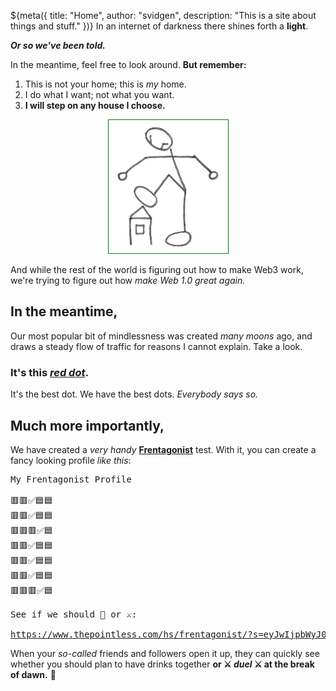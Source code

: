 ${meta({
	title: "Home",
	author: "svidgen",
	description: "This is a site about things and stuff."
})}
In an internet of darkness there shines forth a **light**.

***Or so we've been told.***

In the meantime, feel free to look around. **But remember:**

1. This is not your home; this is *my* home.
1. I do what I want; not what you want.
1. **I will step on any house I choose.**

<p style='text-align: center'>
	<img
		src='/images/big_giant.png'
		alt='Angry Stickman'
		style='border: 1px solid green; background-color: white'
	/>
</p>

And while the rest of the world is figuring out how to make Web3 work, we're
trying to figure out how *make Web 1.0 great again.*

## In the meantime,

Our most popular bit of mindlessness was created *many moons* ago, and draws a
steady flow of traffic for reasons I cannot explain. Take a look.

### It's this ***[red dot](./reddot)***.

It's the best dot. We have the best dots. *Everybody says so.*

## Much more importantly,

We have created a *very handy* [**Frentagonist**](hs/frentagonist/) test. With it,
you can create a fancy looking profile *like this*:

<pre class='clipped'>
My Frentagonist Profile

🟥🟥✅🟦🟦
🟥🟥✅🟦🟦
🟥🟥🟥✅🟦
🟥🟥✅🟦🟦
🟥🟥✅🟦🟦
🟥🟥✅🟦🟦
🟥🟥🟥✅🟦

See if we should 🍻 or ⚔️:
<a href='/hs/frentagonist/?s=eyJwIjpbWyJ0aGVwb2ludGxlc3MuY29tIl0sIjIyMzIyMjMiXSwidiI6MX0%3D'>
https://www.thepointless.com/hs/frentagonist/?s=eyJwIjpbWyJ0aGVwb2ludGxlc3MuY29tIl0sIjIyMzIyMjMiXSwidiI6MX0%3D</a>
</pre>

When your *so-called* friends and followers open it up, they can quickly see
whether you should plan to have drinks together **or ⚔️ *duel* ⚔️ 
at the break of dawn.** 🌅

